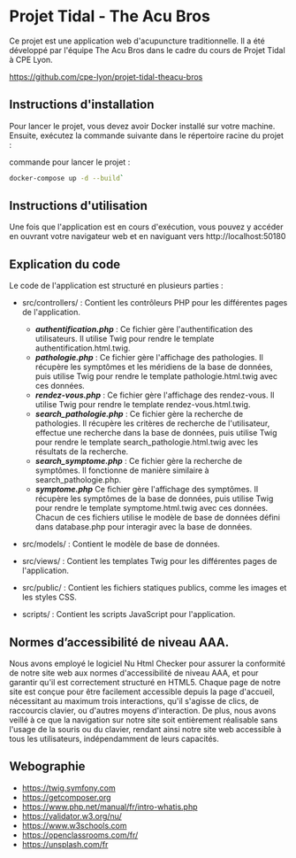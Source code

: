 # Projet Tidal - The Acu Bros

Ce projet est une application web d'acupuncture traditionnelle. Il a été développé par l'équipe The Acu Bros dans le cadre du cours de Projet Tidal à CPE Lyon.

https://github.com/cpe-lyon/projet-tidal-theacu-bros

## Instructions d'installation
Pour lancer le projet, vous devez avoir Docker installé sur votre machine. Ensuite, exécutez la commande suivante dans le répertoire racine du projet :

commande pour lancer le projet : 
```bash 
docker-compose up -d --build`
```

## Instructions d'utilisation
Une fois que l'application est en cours d'exécution, vous pouvez y accéder en ouvrant votre navigateur web et en naviguant vers http://localhost:50180

## Explication du code
Le code de l'application est structuré en plusieurs parties :

- src/controllers/ : Contient les contrôleurs PHP pour les différentes pages de l'application.
    - ***authentification.php*** : Ce fichier gère l'authentification des utilisateurs. Il utilise Twig pour rendre le template authentification.html.twig.
    - ***pathologie.php*** : Ce fichier gère l'affichage des pathologies. Il récupère les symptômes et les méridiens de la base de données, puis utilise Twig pour rendre le template pathologie.html.twig avec ces données.
    - ***rendez-vous.php*** : Ce fichier gère l'affichage des rendez-vous. Il utilise Twig pour rendre le template rendez-vous.html.twig.
    - ***search_pathologie.php*** : Ce fichier gère la recherche de pathologies. Il récupère les critères de recherche de l'utilisateur, effectue une recherche dans la base de données, puis utilise Twig pour rendre le template search_pathologie.html.twig avec les résultats de la recherche.
    - ***search_symptome.php*** : Ce fichier gère la recherche de symptômes. Il fonctionne de manière similaire à search_pathologie.php.
    - ***symptome.php*** Ce fichier gère l'affichage des symptômes. Il récupère les symptômes de la base de données, puis utilise Twig pour rendre le template symptome.html.twig avec ces données.
Chacun de ces fichiers utilise le modèle de base de données défini dans database.php pour interagir avec la base de données.

- src/models/ : Contient le modèle de base de données.
- src/views/ : Contient les templates Twig pour les différentes pages de l'application.
- src/public/ : Contient les fichiers statiques publics, comme les images et les styles CSS.
- scripts/ : Contient les scripts JavaScript pour l'application.

## Normes d’accessibilité de niveau AAA.

Nous avons employé le logiciel Nu Html Checker pour assurer la conformité de notre site web aux normes d'accessibilité de niveau AAA, et pour garantir qu'il est correctement structuré en HTML5. Chaque page de notre site est conçue pour être facilement accessible depuis la page d'accueil, nécessitant au maximum trois interactions, qu'il s'agisse de clics, de raccourcis clavier, ou d'autres moyens d'interaction. De plus, nous avons veillé à ce que la navigation sur notre site soit entièrement réalisable sans l'usage de la souris ou du clavier, rendant ainsi notre site web accessible à tous les utilisateurs, indépendamment de leurs capacités.

## Webographie
- https://twig.symfony.com
- https://getcomposer.org
- https://www.php.net/manual/fr/intro-whatis.php
- https://validator.w3.org/nu/
- https://www.w3schools.com
- https://openclassrooms.com/fr/
- https://unsplash.com/fr

